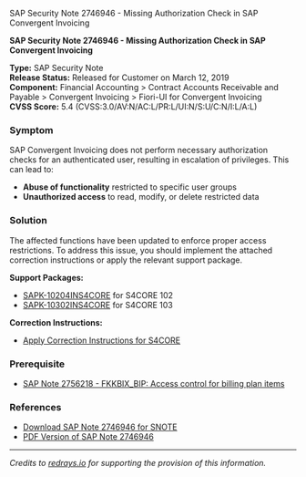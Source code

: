 SAP Security Note 2746946 - Missing Authorization Check in SAP Convergent Invoicing

**SAP Security Note 2746946 - Missing Authorization Check in SAP Convergent Invoicing**

**Type:** SAP Security Note  
**Release Status:** Released for Customer on March 12, 2019  
**Component:** Financial Accounting > Contract Accounts Receivable and Payable > Convergent Invoicing > Fiori-UI for Convergent Invoicing  
**CVSS Score:** 5.4 (CVSS:3.0/AV:N/AC:L/PR:L/UI:N/S:U/C:N/I:L/A:L)

### Symptom
SAP Convergent Invoicing does not perform necessary authorization checks for an authenticated user, resulting in escalation of privileges. This can lead to:
- **Abuse of functionality** restricted to specific user groups
- **Unauthorized access** to read, modify, or delete restricted data

### Solution
The affected functions have been updated to enforce proper access restrictions. To address this issue, you should implement the attached correction instructions or apply the relevant support package.

**Support Packages:**
- [SAPK-10204INS4CORE](https://me.sap.com/supportpackage/SAPK-10204INS4CORE) for S4CORE 102
- [SAPK-10302INS4CORE](https://me.sap.com/supportpackage/SAPK-10302INS4CORE) for S4CORE 103

**Correction Instructions:**
- [Apply Correction Instructions for S4CORE](https://me.sap.com/corrins/0002746946/19773)

### Prerequisite
- [SAP Note 2756218 - FKKBIX_BIP: Access control for billing plan items](https://me.sap.com/notes/2756218)

### References
- [Download SAP Note 2746946 for SNOTE](https://notesdownloads.sap.com/note/0040000000443672019)
- [PDF Version of SAP Note 2746946](https://userapps.support.sap.com/sap/support/sfm/notes/print/0002746946?language=en-US&token=5344211CBD39414B0AEA2E707F215375)

---

*Credits to [redrays.io](https://redrays.io) for supporting the provision of this information.*